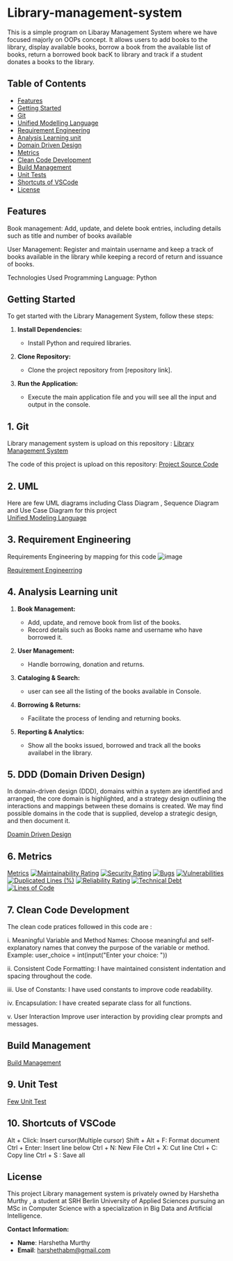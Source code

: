 # Library-management-system

This is a simple program on Libaray Management System where we have focused majorly on OOPs concept. It allows users to add books to the library, display available books, borrow a book from the available list of books, return a borrowed book bacK to library and track if a student donates a books to the library.

## Table of Contents

- [Features](##features)
- [Getting Started](##getting-started)
- [Git](##git)
- [Unified Modelling Language](###UML)
- [Requirement Engineering](##Requirement-Engineering)
- [Analysis Learning unit](##Analysis-Learning-unit)
- [Domain Driven Design](##ddd)
- [Metrics](##Metric)
- [Clean Code Development](##Clean-Code-Development)
- [Build Management](##Build-management)
- [Unit Tests](##Unit-tests)
- [Shortcuts of VSCode](##Shortcuts-of-VSCode)
- [License](##license)
  
  
## Features 

Book management: Add, update, and delete book entries, including details such as title and number of books available 

User Management: Register and maintain username and keep a track of books available in the library while keeping a record of return and issuance of books. 

Technologies Used
Programming Language: Python

## Getting Started

To get started with the Library Management System, follow these steps:

1. **Install Dependencies:**
   - Install Python and required libraries.

2. **Clone Repository:**
   - Clone the project repository from [repository link].

3. **Run the Application:**
   - Execute the main application file and you will see all the input and output in the console.
  


## 1. Git 

Library management system is upload on this repository :
[Library Management System](https://github.com/Harshethabm9/Library-Management-System-project)

The code of this project is upload on this repository:
[Project Source Code](https://github.com/Harshethabm9/Library-Management-System-project/blob/master/main.py)

## 2. UML

Here are few UML diagrams including Class Diagram , Sequence Diagram and Use Case Diagram for this project  
[Unified Modeling Language](https://github.com/Harshethabm9/Library-Management-System-project/blob/main/uml.md)


## 3. Requirement Engineering 

Requirements Engineering by mapping for this code 
![image](https://github.com/Harshethabm9/Library-Management-System-project/assets/148848257/2a2929b2-f3e7-4ec9-9107-df093fb51dd9)


[Requirement Engineerring](https://github.com/Harshethabm9/Library-Management-System-project/blob/main/req_engineering.md)

## 4. Analysis Learning unit

1. **Book Management:**
   - Add, update, and remove book from list of the books.
   - Record details such as Books name and username who have borrowed it.

2. **User Management:**
   - Handle borrowing, donation and returns.

3. **Cataloging & Search:**
   - user can see all the listing of the books available in Console.

4. **Borrowing & Returns:**
   - Facilitate the process of lending and returning books.


5. **Reporting & Analytics:**
   - Show all the books issued, borrowed and track all the books availabel in the library.


## 5. DDD (Domain Driven Design)

In domain-driven design (DDD), domains within a system are identified and arranged, the core domain is highlighted, and a strategy design outlining the interactions and mappings between these domains is created. We may find possible domains in the code that is supplied, develop a strategic design, and then document it. 

[Doamin Driven Design](https://github.com/Harshethabm9/Library-Management-System-project/blob/main/DDD.md)


## 6. Metrics 

[Metrics](https://github.com/Harshethabm9/Library-Management-System-project/blob/main/metrics.md)
[![Maintainability Rating](https://sonarcloud.io/api/project_badges/measure?project=Harshethabm9_Library-management-system&metric=sqale_rating)](https://sonarcloud.io/summary/new_code?id=Harshethabm9_Library-management-system)
[![Security Rating](https://sonarcloud.io/api/project_badges/measure?project=Harshethabm9_Library-management-system&metric=security_rating)](https://sonarcloud.io/summary/new_code?id=Harshethabm9_Library-management-system)
[![Bugs](https://sonarcloud.io/api/project_badges/measure?project=Harshethabm9_Library-management-system&metric=bugs)](https://sonarcloud.io/summary/new_code?id=Harshethabm9_Library-management-system)
[![Vulnerabilities](https://sonarcloud.io/api/project_badges/measure?project=Harshethabm9_Library-management-system&metric=vulnerabilities)](https://sonarcloud.io/summary/new_code?id=Harshethabm9_Library-management-system)
[![Duplicated Lines (%)](https://sonarcloud.io/api/project_badges/measure?project=Harshethabm9_Library-management-system&metric=duplicated_lines_density)](https://sonarcloud.io/summary/new_code?id=Harshethabm9_Library-management-system)
[![Reliability Rating](https://sonarcloud.io/api/project_badges/measure?project=Harshethabm9_Library-management-system&metric=reliability_rating)](https://sonarcloud.io/summary/new_code?id=Harshethabm9_Library-management-system)
[![Technical Debt](https://sonarcloud.io/api/project_badges/measure?project=Harshethabm9_Library-management-system&metric=sqale_index)](https://sonarcloud.io/summary/new_code?id=Harshethabm9_Library-management-system)
[![Lines of Code](https://sonarcloud.io/api/project_badges/measure?project=Harshethabm9_Library-management-system&metric=ncloc)](https://sonarcloud.io/summary/new_code?id=Harshethabm9_Library-management-system)


## 7. Clean Code Development

The clean code pratices followed in this code are :

i. Meaningful Variable and Method Names: 
Choose meaningful and self-explanatory names that convey the purpose of the variable or method.
Example: user_choice = int(input("Enter your choice: "))

ii.  Consistent Code Formatting: 
I have maintained consistent indentation and spacing throughout the code.

iii. Use of Constants: 
I have used constants to improve code readability.

iv. Encapsulation:
I have created separate class for all functions.

v. User Interaction
Improve user interaction by providing clear prompts and messages.

## Build Management 

[Build Management](https://github.com/Harshethabm9/Library-Management-System-project/blob/main/Build_management.md)

## 9. Unit Test

[Few Unit Test](https://github.com/Harshethabm9/Library-Management-System-project/blob/main/unit_tests.md)


## 10. Shortcuts of VSCode

Alt + Click: Insert cursor(Multiple cursor)
Shift + Alt + F: Format document
Ctrl + Enter: Insert line below
Ctrl + N: New File
Ctrl + X: Cut line
Ctrl + C: Copy line 
Ctrl + S : Save all

## License
 
This project Library management system is privately owned by Harshetha Murthy , a student at SRH Berlin University of Applied Sciences pursuing an MSc in Computer Science with a specialization in Big Data and Artificial Intelligence.
 
**Contact Information:**
- **Name**: Harshetha Murthy
- **Email**: harshethabm@gmail.com
